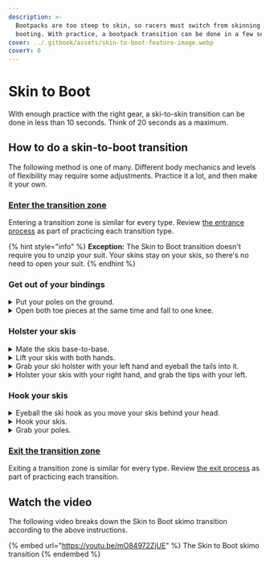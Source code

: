 ```yaml
---
description: >-
  Bootpacks are too steep to skin, so racers must switch from skinning to
  booting. With practice, a bootpack transition can be done in a few seconds.
cover: ../.gitbook/assets/skin-to-boot-feature-image.webp
coverY: 0
---
```


# Skin to Boot

With enough practice with the right gear, a ski-to-skin transition can be done in less than 10 seconds. Think of 20 seconds as a maximum.

## How to do a skin-to-boot transition

The following method is one of many. Different body mechanics and levels of flexibility may require some adjustments. Practice it a lot, and then make it your own.

### [Enter the transition zone](entering-a-transition-zone.md)

Entering a transition zone is similar for every type. Review [the entrance process](entering-a-transition-zone.md) as part of practicing each transition type.

{% hint style="info" %}
**Exception:** The Skin to Boot transition doesn't require you to unzip your suit. Your skins stay on your skis, so there's no need to open your suit.
{% endhint %}

### Get out of your bindings

<details>

<summary>Put your poles on the ground.</summary>

![](../.gitbook/assets/skin-to-boot-05s1-drop-poles.webp)

Start bending over when you're close to stopping. Let your poles fall to the ground when your hands are at about shin height.

</details>

<details>

<summary>Open both toe pieces at the same time and fall to one knee.</summary>

![](../.gitbook/assets/skin-to-boot-05s2-unlock-both-toe-pieces.webp)

Use both hands to press down on both toe pieces almost simultaneously. (You'll need to switch your weight from foot to foot to get out of your bindings, but the switch should be very close together.)

Fall to one knee with your skis between your legs. (Doing the skin-to-boot transition on one knee, eliminates the extra standing and kneeling movements of trying to do it standing.)

</details>

### Holster your skis

<details>

<summary>Mate the skis base-to-base.</summary>

![](../.gitbook/assets/skin-to-boot-07s1-match-skis-together.webp)

Grab your skis and turn them so that they are base-to-base. Use the ground to align them. Offset your skis so that the right-hand ski base is exposed.

Offsetting the bases will make it easier to eyeball the tails into the ski holster on your pack. Without the offset, it's not uncommon to miss the holster with one ski.

</details>

<details>

<summary>Lift your skis with both hands.</summary>

![](../.gitbook/assets/skin-to-boot-07s2-lift-both-skis.webp)

Lift your skis with your left hand above the toe piece and your right hand between the tooe and heel pieces. Squeeze them together to make sure that the skis are parallel.

</details>

<details>

<summary>Grab your ski holster with your left hand and eyeball the tails into it.</summary>

![](../.gitbook/assets/skin-to-boot-08s-grab-holster.webp)

Reach back and grab the holster with your left hand while squeezing your skis together with your right. Eyeball the offset tail into the holster to ensure that both tails go through.

</details>

<details>

<summary>Holster your skis with your right hand, and grab the tips with your left.</summary>

![](../.gitbook/assets/skin-to-boot-09s-holster-skis-grab-tips.webp)

As your right hand guides your skis into the holster, underhand grab the tips with your left. When grabbing the tips, your palm should be up and your thumb pointing toward you. (If you grab the tips with your hand on top, you won't be able to get them into position.)

</details>

### Hook your skis

<details>

<summary>Eyeball the ski hook as you move your skis behind your head.</summary>

![](../.gitbook/assets/skin-to-boot-10s-grab-hook.webp)

As you pass the skis across your back, eyeball the ski hook. The ski hook can move around during a race, so it's best to know where it is before reaching for it.

</details>

<details>

<summary>Hook your skis.</summary>

![](../.gitbook/assets/skin-to-boot-11s-hook-skis.webp)

Place the hook onto both skis behind your neck. Take a moment to feel that both skis are in the hook. (If you miss a ski with the hook, it'll fall to the ground as you stand up.)

</details>

<details>

<summary>Grab your poles.</summary>

![](../.gitbook/assets/skin-to-boot-12s-grab-poles.webp)

With your skis hooked, reach for your poles.

</details>

### [Exit the transition zone](exiting-a-transition-zone.md)

Exiting a transition zone is similar for every type. Review [the exit process](exiting-a-transition-zone.md) as part of practicing each transition.

## Watch the video

The following video breaks down the Skin to Boot skimo transition according to the above instructions.

{% embed url="https://youtu.be/mO84972ZjUE" %}
The Skin to Boot skimo transition
{% endembed %}
